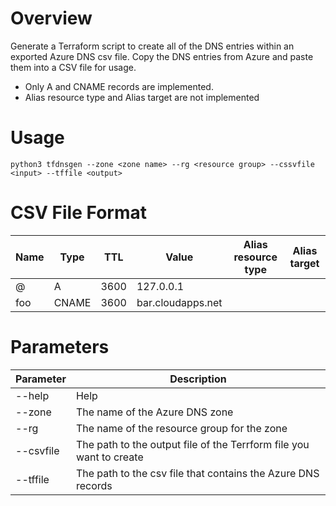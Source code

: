 # Overview
Generate a Terraform script to create all of the DNS entries within an exported Azure DNS csv file. Copy the DNS entries from Azure and paste them into a CSV file for usage.

* Only A and CNAME records are implemented.
* Alias resource type and Alias target are not implemented

# Usage
```
python3 tfdnsgen --zone <zone name> --rg <resource group> --cssvfile <input> --tffile <output>
```

# CSV File Format
| Name      | Type      | TTL   | Value             | Alias resource type   | Alias target  |
| ----      | ----      | ---   | -----             | -------------------   | ------------  |
| @         | A         | 3600  | 127.0.0.1         |                       |               |
| foo       | CNAME     | 3600  | bar.cloudapps.net |                       |               |


# Parameters
| Parameter     | Description                                                           |
| ------------- | --------------------------------------------------------------------- |
| --help        | Help                                                                  |
| --zone        | The name of the Azure DNS zone                                        |
| --rg          | The name of the resource group for the zone                           |
| --csvfile     | The path to the output file of the Terrform file you want to create   |
| --tffile      | The path to the csv file that contains the Azure DNS records          |